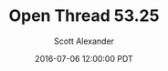 ---
layout: podcast
title: "Open Thread 53.25"
author: Scott Alexander
description: https://slatestarcodex.com/2016/07/06/open-thread-53-25/
date: 2016-07-06 12:00:00 PDT
length: 58277
duration: 14
guid: open-thread-53-25
---